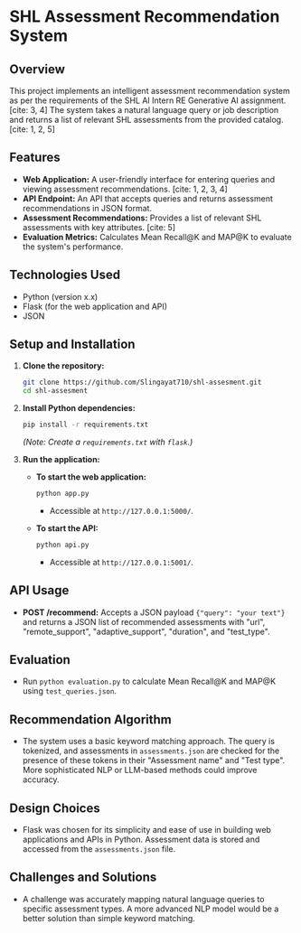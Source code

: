 # SHL Assessment Recommendation System

## Overview

This project implements an intelligent assessment recommendation system as per the requirements of the SHL AI Intern RE Generative AI assignment. [cite: 3, 4] The system takes a natural language query or job description and returns a list of relevant SHL assessments from the provided catalog. [cite: 1, 2, 5]

## Features

- **Web Application:** A user-friendly interface for entering queries and viewing assessment recommendations. [cite: 1, 2, 3, 4]
- **API Endpoint:** An API that accepts queries and returns assessment recommendations in JSON format.
- **Assessment Recommendations:** Provides a list of relevant SHL assessments with key attributes. [cite: 5]
- **Evaluation Metrics:** Calculates Mean Recall@K and MAP@K to evaluate the system's performance.

## Technologies Used

- Python (version x.x)
- Flask (for the web application and API)
- JSON

## Setup and Installation

1.  **Clone the repository:**

    ```bash
    git clone https://github.com/Slingayat710/shl-assesment.git
    cd shl-assesment
    ```

2.  **Install Python dependencies:**

    ```bash
    pip install -r requirements.txt
    ```

    _(Note: Create a `requirements.txt` with `flask`.)_

3.  **Run the application:**

    - **To start the web application:**

      ```bash
      python app.py
      ```

      - Accessible at `http://127.0.0.1:5000/`.

    - **To start the API:**

      ```bash
      python api.py
      ```

      - Accessible at `http://127.0.0.1:5001/`.

## API Usage

- **POST /recommend:** Accepts a JSON payload `{"query": "your text"}` and returns a JSON list of recommended assessments with "url", "remote_support", "adaptive_support", "duration", and "test_type".

## Evaluation

- Run `python evaluation.py` to calculate Mean Recall@K and MAP@K using `test_queries.json`.

## Recommendation Algorithm

- The system uses a basic keyword matching approach. The query is tokenized, and assessments in `assessments.json` are checked for the presence of these tokens in their "Assessment name" and "Test type". More sophisticated NLP or LLM-based methods could improve accuracy.

## Design Choices

- Flask was chosen for its simplicity and ease of use in building web applications and APIs in Python. Assessment data is stored and accessed from the `assessments.json` file.

## Challenges and Solutions

- A challenge was accurately mapping natural language queries to specific assessment types. A more advanced NLP model would be a better solution than simple keyword matching.
